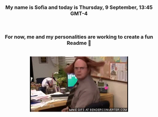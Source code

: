 


<div align="center">
<h3 >My name is Sofia and today is Thursday, 9 September, 13:45 GMT-4</h3><br>
<h3 >For now, me and my personalities are working to create a fun Readme 👋
</h3><br>
<img src='img/dwight.gif' alt='working...'/>
</div>
